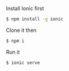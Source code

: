 Install Ionic first

```bash
$ npm install -g ionic
```
Clone it then

```bash
$ npm i
```

Run it

```bash
$ ionic serve
```
